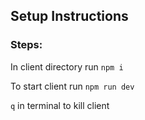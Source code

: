## Setup Instructions

### Steps:

In client directory run `npm i`

To start client run `npm run dev`

`q` in terminal to kill client

